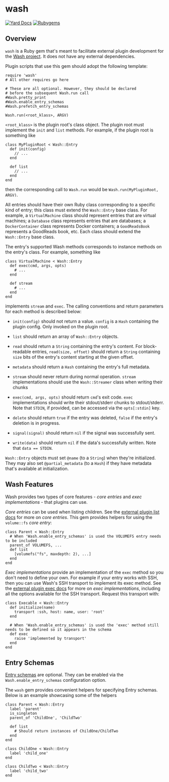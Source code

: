 # wash

[![Yard Docs](http://img.shields.io/badge/yard-docs-blue.svg)](https://rubydoc.info/github/puppetlabs/wash-ruby)
[![Rubygems](http://img.shields.io/badge/ruby-gems-red.svg)](https://rubygems.org/gems/wash)

## Overview
`wash` is a Ruby gem that's meant to facilitate external plugin development for the [Wash project](https://puppetlabs.github.io/wash/). It does not have any external dependencies.

Plugin scripts that use this gem should adopt the following template:

```
require 'wash'
# All other requires go here

# These are all optional. However, they should be declared
# before the subsequent Wash.run call
#Wash.pretty_print
#Wash.enable_entry_schemas
#Wash.prefetch_entry_schemas

Wash.run(<root_klass>, ARGV)
```

`<root_klass>` is the plugin root's class object. The plugin root must implement the `init` and `list` methods. For example, if the plugin root is something like

```
class MyPluginRoot < Wash::Entry
  def init(config)
    // ...
  end
  
  def list
    // ...
  end
end
```

then the corresponding call to `Wash.run` would be `Wash.run(MyPluginRoot, ARGV)`.

All entries should have their own Ruby class corresponding to a specific kind of entry; this class must extend the `Wash::Entry` base class. For example, a `VirtualMachine` class should represent entries that are virtual machines; a `Database` class represents entries that are databases; a `DockerContainer` class represents Docker containers; a `GoodReadsBook` represents a GoodReads book, etc. Each class should extend the `Wash::Entry` base class.

The entry's supported Wash methods corresponds to instance methods on the entry's class. For example, something like

```
class VirtualMachine < Wash::Entry
  def exec(cmd, args, opts)
    # ...
  end
  
  def stream
    # ...
  end
end
```

implements `stream` and `exec`. The calling conventions and return parameters for each method is described below:

* `init(config)` should not return a value. `config` is a `Hash` containing the plugin config. Only invoked on the plugin root.

* `list` should return an array of `Wash::Entry` objects.

* `read` should return a `String` containing the entry's content. For block-readable entries, `read(size, offset)` should return a `String` containing `size` bits of the entry's content starting at the given offset.

* `metadata` should return a `Hash` containing the entry's full metadata.

* `stream` should never return during normal operation. `stream` implementations should use the `Wash::Streamer` class when writing their chunks

* `exec(cmd, args, opts)` should return `cmd`'s exit code. `exec` implementations should write their stdout/stderr chunks to stdout/stderr. Note that `STDIN`, if provided, can be accessed via the `opts[:stdin]` key.

* `delete` should return `true` if the entry was deleted, `false` if the entry's deletion is in progress.

* `signal(signal)` should return `nil` if the signal was successfully sent.

* `write(data)` should return `nil` if the data's successfully written. Note that `data == STDIN`.

`Wash::Entry` objects must set `@name` (to a `String`) when they're initialized. They may also set `@partial_metadata` (to a `Hash`) if they have metadata that's available at initialization.

## Wash Features
Wash provides two types of core features - _core entries_ and _exec implementations_ - that plugins can use.

_Core entries_ can be used when listing children. See the [external plugin list docs](https://puppetlabs.github.io/wash/docs/external-plugins#list) for more on _core entries_. This gem provides helpers for using the `volume::fs` _core entry_:
```
class Parent < Wash::Entry
  # When 'Wash.enable_entry_schemas' is used the VOLUMEFS entry needs to be included
  parent_of VOLUMEFS, ...
  def list
    [volumefs("fs", maxdepth: 2), ...]
  end
end
```

_Exec implementations_ provide an implementation of the `exec` method so you don't need to define your own. For example if your entry works with SSH, then you can use Wash's SSH transport to implement its exec method. See the [external plugin exec docs](https://puppetlabs.github.io/wash/docs/external-plugins#exec) for more on _exec implementations_, including all the options available for the SSH transport. Request this transport with:
```
class Execable < Wash::Entry
  def initialize(name)
    transport :ssh, host: name, user: 'root'
  end

  # When 'Wash.enable_entry_schemas' is used the 'exec' method still needs to be defined so it appears in the schema
  def exec
    raise 'implemented by transport'
  end
end
```

## Entry Schemas
[Entry schemas](https://puppetlabs.github.io/wash/docs/external-plugins#entry-schemas) are optional. They can be enabled via the `Wash.enable_entry_schemas` configuration option.

The `wash` gem provides convenient helpers for specifying Entry schemas. Below is an example showcasing some of the helpers

```
class Parent < Wash::Entry
  label 'parent'
  is_singleton
  parent_of 'ChildOne', 'ChildTwo'
  
  def list
    # Should return instances of ChildOne/ChildTwo
  end
end

class ChildOne < Wash::Entry
  label 'child_one'
end

class ChildTwo < Wash::Entry
  label 'child_two'
end
```
